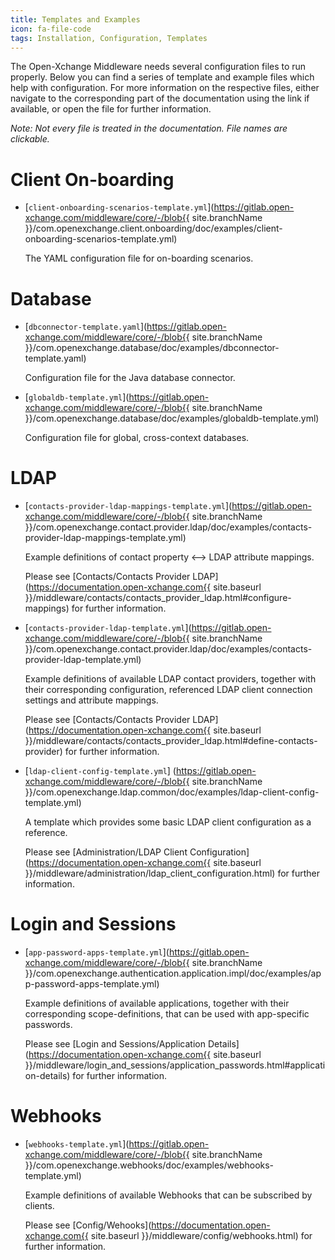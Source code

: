 ```yaml
---
title: Templates and Examples
icon: fa-file-code
tags: Installation, Configuration, Templates
---
```


The Open-Xchange Middleware needs several configuration files to run properly. Below you can find a series of template and example files which help with configuration. For more information on the respective files, either navigate to the corresponding part of the documentation using the link if available, or open the file for further information. 

*Note: Not every file is treated in the documentation. File names are clickable.*

# Client On-boarding

*   [`client-onboarding-scenarios-template.yml`](https://gitlab.open-xchange.com/middleware/core/-/blob{{ site.branchName }}/com.openexchange.client.onboarding/doc/examples/client-onboarding-scenarios-template.yml)

    The YAML configuration file for on-boarding scenarios.

# Database

*   [`dbconnector-template.yaml`](https://gitlab.open-xchange.com/middleware/core/-/blob{{ site.branchName }}/com.openexchange.database/doc/examples/dbconnector-template.yaml)

    Configuration file for the Java database connector.

*   [`globaldb-template.yml`](https://gitlab.open-xchange.com/middleware/core/-/blob{{ site.branchName }}/com.openexchange.database/doc/examples/globaldb-template.yml)

    Configuration file for global, cross-context databases.

# LDAP

*   [`contacts-provider-ldap-mappings-template.yml`](https://gitlab.open-xchange.com/middleware/core/-/blob{{ site.branchName }}/com.openexchange.contact.provider.ldap/doc/examples/contacts-provider-ldap-mappings-template.yml)

    Example definitions of contact property &#10231; LDAP attribute mappings.

    Please see [Contacts/Contacts Provider LDAP](https://documentation.open-xchange.com{{ site.baseurl }}/middleware/contacts/contacts_provider_ldap.html#configure-mappings) for further information.

*   [`contacts-provider-ldap-template.yml`](https://gitlab.open-xchange.com/middleware/core/-/blob{{ site.branchName }}/com.openexchange.contact.provider.ldap/doc/examples/contacts-provider-ldap-template.yml)

    Example definitions of available LDAP contact providers, together with their corresponding configuration, referenced LDAP client connection settings and attribute mappings.

    Please see [Contacts/Contacts Provider LDAP](https://documentation.open-xchange.com{{ site.baseurl }}/middleware/contacts/contacts_provider_ldap.html#define-contacts-provider) for further information.

*   [`ldap-client-config-template.yml`] (https://gitlab.open-xchange.com/middleware/core/-/blob{{ site.branchName }}/com.openexchange.ldap.common/doc/examples/ldap-client-config-template.yml)

    A template which provides some basic LDAP client configuration as a reference.

    Please see [Administration/LDAP Client Configuration](https://documentation.open-xchange.com{{ site.baseurl }}/middleware/administration/ldap_client_configuration.html) for further information.

# Login and Sessions

*   [`app-password-apps-template.yml`](https://gitlab.open-xchange.com/middleware/core/-/blob{{ site.branchName }}/com.openexchange.authentication.application.impl/doc/examples/app-password-apps-template.yml)

    Example definitions of available applications, together with their corresponding scope-definitions, that can be used with app-specific passwords.

    Please see [Login and Sessions/Application Details](https://documentation.open-xchange.com{{ site.baseurl }}/middleware/login_and_sessions/application_passwords.html#application-details) for further information.

# Webhooks

*   [`webhooks-template.yml`](https://gitlab.open-xchange.com/middleware/core/-/blob{{ site.branchName }}/com.openexchange.webhooks/doc/examples/webhooks-template.yml)

    Example definitions of available Webhooks that can be subscribed by clients.

    Please see [Config/Wehooks](https://documentation.open-xchange.com{{ site.baseurl }}/middleware/config/webhooks.html) for further information.
